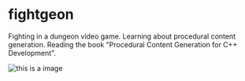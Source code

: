 # fightgeon
Fighting in a dungeon video game. Learning about procedural content generation. Reading the book "Procedural Content Generation for C++ Development".

![this is a image](fightgeon.gif)